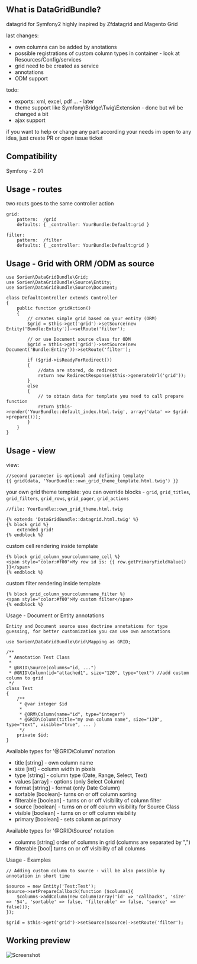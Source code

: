 What is DataGridBundle?
-----

datagrid for Symfony2 highly inspired by Zfdatagrid and Magento Grid

last changes:

 - own columns can be added by anotations
 - possible registrations of custom column types in container - look at Resources/Config/services
 - grid need to be created as service
 - annotations
 - ODM support

todo:

 - exports: xml, excel, pdf ... - later
 - theme support like Symfony\Bridge\Twig\Extension - done but wil be changed a bit
 - ajax support

if you want to help or change any part according your needs im open to any idea, just create PR or open issue ticket

Compatibility
-----

Symfony - 2.01

Usage - routes
-----
two routs goes to the same controller action

    grid:
        pattern:  /grid
        defaults: { _controller: YourBundle:Default:grid }

    filter:
        pattern:  /filter
        defaults: { _controller: YourBundle:Default:grid }

Usage - Grid with ORM /ODM as source
-----
    use Sorien\DataGridBundle\Grid;
    use Sorien\DataGridBundle\Source\Entity;
    use Sorien\DataGridBundle\Source\Document;

    class DefaultController extends Controller
    {
        public function gridAction()
        {
            // creates simple grid based on your entity (ORM)
            $grid = $this->get('grid')->setSource(new Entity('Bundle:Entity'))->setRoute('filter');

            // or use Document source class for ODM
            $grid = $this->get('grid')->setSource(new Document('Bundle:Entity'))->setRoute('filter');

            if ($grid->isReadyForRedirect())
            {
                //data are stored, do redirect
                return new RedirectResponse($this->generateUrl('grid'));
            }
            else
            {
                // to obtain data for template you need to call prepare function
                return $this->render('YourBundle::default_index.html.twig', array('data' => $grid->prepare()));
            }
        }
    }

Usage - view
-----
view:

    //second parameter is optional and defining template
    {{ grid(data, 'YourBundle::own_grid_theme_template.html.twig') }}

your own grid theme template: you can override blocks - `grid`, `grid_titles`, `grid_filters`, `grid_rows`, `grid_pager`, `grid_actions`

    //file: YourBundle::own_grid_theme.html.twig

    {% extends 'DataGridBundle::datagrid.html.twig' %}
    {% block grid %}
        extended grid!
    {% endblock %}

custom cell rendering inside template

    {% block grid_column_yourcolumnname_cell %}
    <span style="color:#f00">My row id is: {{ row.getPrimaryFieldValue() }}</span>
    {% endblock %}

custom filter rendering inside template

    {% block grid_column_yourcolumnname_filter %}
    <span style="color:#f00">My custom filter</span>
    {% endblock %}

Usage - Document or Entity annotations

    Entity and Document source uses doctrine annotations for type guessing, for better customization you can use own annotations

    use Sorien\DataGridBundle\Grid\Mapping as GRID;

    /**
     * Annotation Test Class
     *
     * @GRID\Source(columns="id, ...")
     * @GRID\Column(id="attached1", size="120", type="text") //add custom column to grid
     */
    class Test
    {
        /**
         * @var integer $id
         *
         * @ORM\Column(name="id", type="integer")
         * @GRID\Column(title="my own column name", size="120", type="text", visible="true", ... )
         */
        private $id;
    }

Available types for '@GRID\Column' notation

 - title [string] - own column name
 - size [int] - column width in pixels
 - type [string] - column type (Date, Range, Select, Text)
 - values [array] - options (only Select Column)
 - format [string] - format (only Date Column)
 - sortable [boolean]- turns on or off column sorting
 - filterable [boolean] - turns on or off visibility of column filter
 - source [boolean] - turns on or off column visibility for Source Class
 - visible [boolean] -  turns on or off column visibility
 - primary [boolean] - sets column as primary

Available types for '@GRID\Source' notation

 - columns [string] order of columns in grid (columns are separated by ",")
 - filterable [bool] turns on or off visibility of all columns

Usage - Examples

    // Adding custom column to source - will be also possible by annotation in short time

    $source = new Entity('Test:Test');
    $source->setPrepareCallback(function ($columns){
        $columns->addColumn(new Column(array('id' => 'callbacks', 'size' => '54', 'sortable' => false, 'filterable' => false, 'source' => false)));
    });

    $grid = $this->get('grid')->setSource($source)->setRoute('filter');


Working preview
-----
<img src="http://vortex-portal.com/datagrid/grid2.png" alt="Screenshot" />
